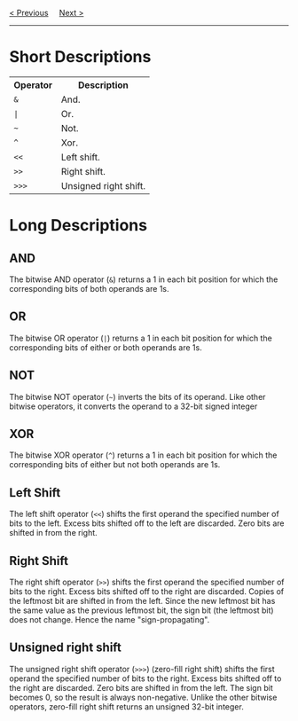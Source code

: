 <a href="/JS/Operators/Type.md">&lt; Previous</a>
&nbsp;&nbsp;&nbsp;
<a href="/JS/Data-Types.md">Next &gt;</a>
<hr>
<h1>Short Descriptions</h1>
<table class="ws-table-all notranslate">
  <tr>
    <th>Operator</th>
    <th>Description</th>
  </tr>
  <tr>
    <td><code>&</code></td>
    <td>And.</td>
  </tr>
  <tr>
    <td><code>|</code></td>
    <td>Or.</td>
  </tr>
  <tr>
    <td><code>~</code></td>
    <td>Not.</td>
  </tr>
  <tr>
    <td><code>^</code></td>
    <td>Xor.</td>
  </tr>
  <tr>
    <td><code>&lt;&lt;</code></td>
    <td>Left shift.</td>
  </tr>
  <tr>
    <td><code>&gt;&gt;</code></td>
    <td>Right shift.</td>
  </tr>
  <tr>
    <td><code>&gt;&gt;&gt;</code></td>
    <td>Unsigned right shift.</td>
  </tr>
</table>
<h1>Long Descriptions</h1>
<h2>AND</h2>
The bitwise AND operator (<code>&</code>) returns a 1 in each bit position for which the corresponding bits of both operands are 1s.
<h2>OR</h2>
The bitwise OR operator (<code>|</code>) returns a 1 in each bit position for which the corresponding bits of either or both operands are 1s.
<h2>NOT</h2>
The bitwise NOT operator (<code>~</code>) inverts the bits of its operand. Like other bitwise operators, it converts the operand to a 32-bit signed integer
<h2>XOR</h2>
The bitwise XOR operator (<code>^</code>) returns a 1 in each bit position for which the corresponding bits of either but not both operands are 1s.
<h2>Left Shift</h2>
The left shift operator (<code>&lt;&lt;</code>) shifts the first operand the specified number of bits to the left. Excess bits shifted off to the left are discarded. Zero bits are shifted in from the right.
<h2>Right Shift</h2>
The right shift operator (<code>&gt;&gt;</code>) shifts the first operand the specified number of bits to the right. Excess bits shifted off to the right are discarded. Copies of the leftmost bit are shifted in from the left. Since the new leftmost bit has the same value as the previous leftmost bit, the sign bit (the leftmost bit) does not change. Hence the name "sign-propagating".
<h2>Unsigned right shift</h2>
The unsigned right shift operator (<code>&gt;&gt;&gt;</code>) (zero-fill right shift) shifts the first operand the specified number of bits to the right. Excess bits shifted off to the right are discarded. Zero bits are shifted in from the left. The sign bit becomes 0, so the result is always non-negative. Unlike the other bitwise operators, zero-fill right shift returns an unsigned 32-bit integer.
